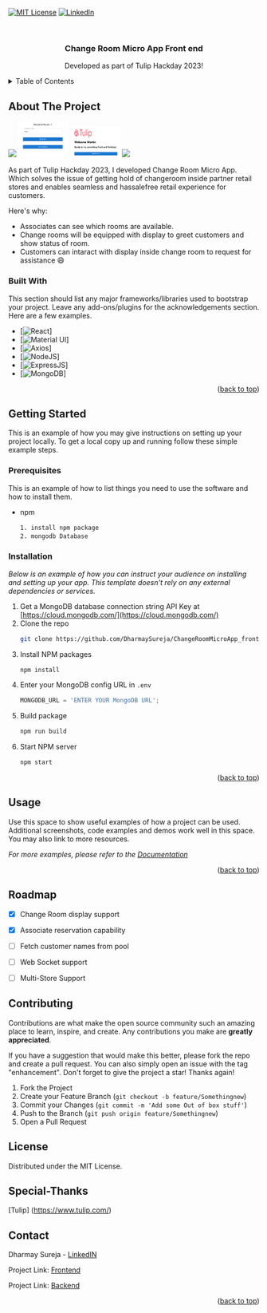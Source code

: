 
<a name="readme-top"></a>

[![MIT License][license-shield]][license-url]
[![LinkedIn][linkedin-shield]][linkedin-url]



<!-- PROJECT LOGO -->
<br />
<div align="center">

  <h3 align="center">Change Room Micro App Front end</h3>

  <p align="center">
   Developed as part of Tulip Hackday 2023!
    <br />

</div>



<!-- TABLE OF CONTENTS -->
<details>
  <summary>Table of Contents</summary>
  <ol>
    <li>
      <a href="#about-the-project">About The Project</a>
      <ul>
        Project</a>
        <li><a href="#built-with">Built With</a></li>
      </ul>
    </li>
    <li>
      <a href="#getting-started">Getting Started</a>
      <ul>
        <li><a href="#prerequisites">Prerequisites</a></li>
        <li><a href="#installation">Installation</a></li>
      </ul>
    </li>
    <li><a href="#usage">Usage</a></li>
    <li><a href="#roadmap">Roadmap</a></li>
    <li><a href="#contributing">Contributing</a></li>
    <li><a href="#Special-Thanks">Special Thanks</a></li>
    <li><a href="#contact">Contact</a></li>
  </ol>
</details>



<!-- ABOUT THE PROJECT -->
## About The Project

<img src="screenshots/image4.png" width = "100">
<img src="screenshots/image2.png" width = "100">
<img src="screenshots/image3.png" width = "100">
<img src="screenshots/image5.png" width = "100">


As part of Tulip Hackday 2023, I developed Change Room Micro App. Which solves the issue of getting hold of changeroom inside partner retail stores and enables seamless and hassalefree retail experience for customers.

Here's why:
* Associates can see which rooms are available.
* Change rooms will be equipped with display to greet customers and show status of room.
* Customers can intaract with display inside change room to request for assistance :smile:



### Built With

This section should list any major frameworks/libraries used to bootstrap your project. Leave any add-ons/plugins for the acknowledgements section. Here are a few examples.


* [![React][React.js]]
* [![Material UI][Material-UI]]
* [![Axios][Axios]]
* [![NodeJS][Node.js]]
* [![ExpressJS][Express]]
* [![MongoDB][Mongo]]


<p align="right">(<a href="#readme-top">back to top</a>)</p>



<!-- GETTING STARTED -->
## Getting Started

This is an example of how you may give instructions on setting up your project locally.
To get a local copy up and running follow these simple example steps.

### Prerequisites

This is an example of how to list things you need to use the software and how to install them.
* npm
  ```sh
  1. install npm package
  2. mongodb Database
  ```

### Installation

_Below is an example of how you can instruct your audience on installing and setting up your app. This template doesn't rely on any external dependencies or services._

1. Get a MongoDB database connection string API Key at [https://cloud.mongodb.com/](https://cloud.mongodb.com/)
2. Clone the repo
   ```sh
   git clone https://github.com/DharmaySureja/ChangeRoomMicroApp_frontend
   ```
3. Install NPM packages
   ```sh
   npm install
   ```
4. Enter your MongoDB config URL in `.env`
   ```js
   MONGODB_URL = 'ENTER YOUR MongoDB URL';
   ```
3. Build package
   ```sh
   npm run build
   ```
3. Start NPM server
   ```sh
   npm start
   ```
<p align="right">(<a href="#readme-top">back to top</a>)</p>



<!-- USAGE EXAMPLES -->
## Usage

Use this space to show useful examples of how a project can be used. Additional screenshots, code examples and demos work well in this space. You may also link to more resources.

_For more examples, please refer to the [Documentation](https://example.com)_

<p align="right">(<a href="#readme-top">back to top</a>)</p>



<!-- ROADMAP -->
## Roadmap

- [x] Change Room display support
- [x] Associate reservation capability
- [ ] Fetch customer names from pool
- [ ] Web Socket support
- [ ] Multi-Store Support
    


<!-- CONTRIBUTING -->
## Contributing

Contributions are what make the open source community such an amazing place to learn, inspire, and create. Any contributions you make are **greatly appreciated**.

If you have a suggestion that would make this better, please fork the repo and create a pull request. You can also simply open an issue with the tag "enhancement".
Don't forget to give the project a star! Thanks again!

1. Fork the Project
2. Create your Feature Branch (`git checkout -b feature/Somethingnew`)
3. Commit your Changes (`git commit -m 'Add some Out of box stuff'`)
4. Push to the Branch (`git push origin feature/Somethingnew`)
5. Open a Pull Request



<!-- LICENSE -->
## License

Distributed under the MIT License. 


## Special-Thanks

[Tulip] (https://www.tulip.com/)



<!-- CONTACT -->
## Contact

Dharmay Sureja - [LinkedIN](https://www.linkedin.com/in/dharmay-sureja-6349b0192/)

Project Link: [Frontend](https://github.com/DharmaySureja/ChangeRoomMicroApp_frontend)

Project Link: [Backend](https://github.com/DharmaySureja/ChangeRoomMicroApp_backend)



<p align="right">(<a href="#readme-top">back to top</a>)</p>



<!-- MARKDOWN LINKS & IMAGES -->
<!-- https://www.markdownguide.org/basic-syntax/#reference-style-links -->

[license-shield]: https://img.shields.io/github/license/othneildrew/Best-README-Template.svg?style=for-the-badge
[license-url]: https://github.com/othneildrew/Best-README-Template/blob/master/LICENSE.txt
[linkedin-shield]: https://img.shields.io/badge/-LinkedIn-black.svg?style=for-the-badge&logo=linkedin&colorB=555
[linkedin-url]: https://www.linkedin.com/in/dharmay-sureja-6349b0192/


[React.js]: https://img.shields.io/badge/React-20232A?style=for-the-badge&logo=react&logoColor=61DAFB
[React-url]: https://reactjs.org/
[Node.js]: https://img.shields.io/badge/Node-20232A?style=for-the-badge&logo=npm&logoColor=4FC08D

[Axios]: https://img.shields.io/badge/AXIOS-20232A?style=for-the-badge&logo=axios&logoColor=white

[Express]: https://img.shields.io/badge/Express-20232A?style=for-the-badge&logo=express&logoColor=white

[Mongo]: https://img.shields.io/badge/MongoDB-20232A?style=for-the-badge&logo=mongodb&logoColor=white
[Bootstrap-url]: https://getbootstrap.com

[Material-UI]: https://img.shields.io/badge/Material--UI-20232A?style=for-the-badge&logo=t&logoColor=White


